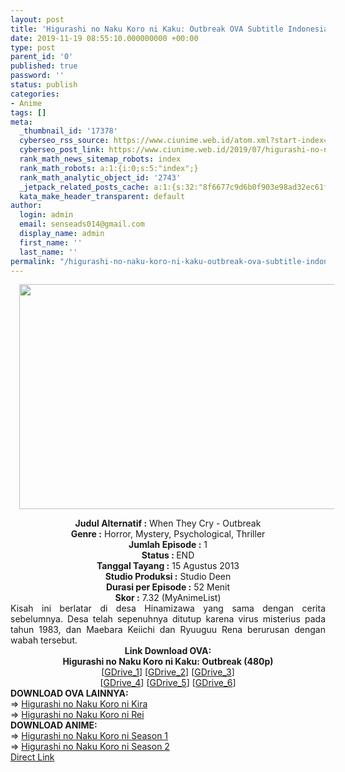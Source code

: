 ```yaml
---
layout: post
title: 'Higurashi no Naku Koro ni Kaku: Outbreak OVA Subtitle Indonesia'
date: 2019-11-19 08:55:10.000000000 +00:00
type: post
parent_id: '0'
published: true
password: ''
status: publish
categories:
- Anime
tags: []
meta:
  _thumbnail_id: '17378'
  cyberseo_rss_source: https://www.ciunime.web.id/atom.xml?start-index=2851&max-results=150
  cyberseo_post_link: https://www.ciunime.web.id/2019/07/higurashi-no-naku-koro-ni-kaku-outbreak.html
  rank_math_news_sitemap_robots: index
  rank_math_robots: a:1:{i:0;s:5:"index";}
  rank_math_analytic_object_id: '2743'
  _jetpack_related_posts_cache: a:1:{s:32:"8f6677c9d6b0f903e98ad32ec61f8deb";a:2:{s:7:"expires";i:1642638997;s:7:"payload";a:0:{}}}
  kata_make_header_transparent: default
author:
  login: admin
  email: senseads014@gmail.com
  display_name: admin
  first_name: ''
  last_name: ''
permalink: "/higurashi-no-naku-koro-ni-kaku-outbreak-ova-subtitle-indonesia/"
---
```

<div class="separator" style="clear: both; text-align: center;"><a href="https://1.bp.blogspot.com/-odxbDUcu6RE/XRuPTOF0N_I/AAAAAAAAauo/pefwzA9B2QQcfM45rBHDLlkkzGVBWqPeACLcBGAs/s1600/Higurashi%2Bno%2BNaku%2BKoro%2Bni%2BKaku%2B-%2BOutbreak.jpg" imageanchor="1" style="margin-left: 1em; margin-right: 1em;"><img border="0" data-original-height="720" data-original-width="1280" height="360" src="{{ site.baseurl }}/assets/2019/11/Higurashi%2Bno%2BNaku%2BKoro%2Bni%2BKaku%2B-%2BOutbreak.jpg" width="640" /></a></div>
<p>
<div style="text-align: center;"><b>Judul</b><b><b> Alternatif</b> :</b> When They Cry - Outbreak</div>
<div style="text-align: center;"><b><b>Genre :</b></b> Horror, Mystery, Psychological, Thriller</div>
<div style="text-align: center;"><b>Jumlah Episode :</b> 1<br /><b>Status :&nbsp;</b>END<br /><b>Tanggal Tayang :</b> 15 Agustus 2013<br /><b>Studio Produksi :</b> Studio Deen<br /><b>Durasi per Episode :</b> 52 Menit</div>
<div style="text-align: center;"><b>Skor :</b> 7.32 (MyAnimeList)</div>
<div style="text-align: center;"></div>
<div style="text-align: justify;">Kisah ini berlatar di desa Hinamizawa yang sama dengan cerita sebelumnya. Desa telah sepenuhnya ditutup karena virus misterius pada tahun 1983, dan Maebara Keiichi dan Ryuuguu Rena berurusan dengan wabah tersebut.</div>
<div style="text-align: justify;"></div>
<div style="text-align: justify;"></div>
<div style="text-align: center;"><b>Link Download OVA:</b></div>
<div style="text-align: center;"><b>Higurashi no Naku Koro ni Kaku: Outbreak (480p)</b></div>
<div style="text-align: center;">[<a href="https://drive.google.com/uc?export=download&amp;id=1QYmLoK1t0xwbGlX4qaMVwlt0pMn-_wu6" target="_blank" rel="noopener">GDrive_1</a>] [<a href="https://drive.google.com/uc?export=download&amp;id=1CG4wc8RZ8pqvVjn-366ry9G90cU-ef7q" target="_blank" rel="noopener">GDrive_2</a>] [<a href="https://drive.google.com/uc?export=download&amp;id=1TcYCP9FlDsTo_utjilcSPY3G9A3HnlXe" target="_blank" rel="noopener">GDrive_3</a>]<br />[<a href="https://drive.google.com/uc?export=download&amp;id=1jK61FW27WsFEMK1g_dp3s74x4GZQ4ebB" target="_blank" rel="noopener">GDrive_4</a>] [<a href="http://drive.google.com/uc?id=1uw4086UY1IqdvBoRjsRPEMldmP9wDeTB" target="_blank" rel="noopener">GDrive_5</a>] [<a href="http://drive.google.com/uc?id=13FjsUrLVW0A7DY1PPbovtIM8Cj2vxqp8" target="_blank" rel="noopener">GDrive_6</a>]
<div style="text-align: left;">
<div style="text-align: left;">
<div style="text-align: left;"><b>DOWNLOAD OVA&nbsp;</b><b>LAINNYA</b><b>:</b></div>
<div style="text-align: left;"></div>
<div style="text-align: left;">=&gt;&nbsp;<a href="https://www.ciunime.web.id/2019/07/higurashi-no-naku-koro-ni-kira-episode.html" target="_blank" rel="noopener">Higurashi no Naku Koro ni Kira</a></div>
<div style="text-align: left;">=&gt;&nbsp;<a href="https://www.ciunime.web.id/2019/07/higurashi-no-naku-koro-ni-rei-episode.html" target="_blank" rel="noopener">Higurashi no Naku Koro ni Rei</a></div>
<div style="text-align: left;"></div>
</div>
<div style="text-align: left;"><b>DOWNLOAD ANIME:</b></div>
<div style="text-align: left;">=&gt;&nbsp;<a href="https://www.ciunime.web.id/2019/01/higurashi-no-naku-koro-ni-episode-01-26.html" target="_blank" rel="noopener">Higurashi no Naku Koro ni Season 1</a></div>
<div style="text-align: left;">=&gt;&nbsp;<a href="https://www.ciunime.web.id/2019/07/higurashi-no-naku-koro-ni-season-2.html" target="_blank" rel="noopener">Higurashi no Naku Koro ni Season 2</a></div>
<div style="text-align: left;"></div>
</div>
</div>
<link rel="stylesheet" href="https://cdnjs.cloudflare.com/ajax/libs/font-awesome/4.7.0/css/font-awesome.min.css" />
<div class="divbtn"> <a href="https://handymansurrender.com/fihup8buzv?key=94550f7ce39444073321dde3b8782f97" class="btn"><i class="fa fa-download"></i> Direct Link</a> </div>
